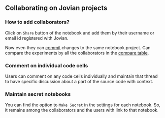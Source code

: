 ## Collaborating on Jovian projects

### How to add collaborators?

Click on `Share` button of the notebook and add them by their username or email id registered with Jovian.

Now even they can [commit](02-upload.md) changes to the same notebook project. Can compare the experiments by all the collaborators in the [compare table](07-compare.md).

### Comment on individual code cells

Users can comment on any code cells individually and maintain that thread to have specific discussion about a part of the source code with context.

### Maintain secret notebooks

You can find the option to `Make Secret` in the settings for each notebook. So, it remains among the collaborators and the users with link to that notebook.
